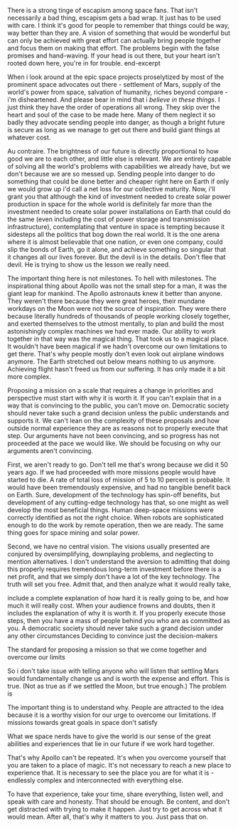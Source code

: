 There is a strong tinge of escapism among space fans. That isn't necessarily a bad thing, escapism gets a bad wrap. It just has to be used with care. I think it's good for people to remember that things could be way, way better than they are. A vision of something that would be wonderful but can only be achieved with great effort can actually bring people together and focus them on making that effort. The problems begin with the false promises and hand-waving. If your head is out there, but your heart isn't rooted down here, you're in for trouble. end-excerpt

When i look around at the epic space projects proselytized by most of the prominent space advocates out there - settlement of Mars, supply of the world's power from space, salvation of humanity, riches beyond compare - i'm disheartened. And please bear in mind that i *believe in these things*. I just think they have the order of operations all wrong. They skip over the heart and soul of the case to be made here. Many of them neglect it so badly they advocate sending people into danger, as though a bright future is secure as long as we manage to get out there and build giant things at whatever cost.

Au contraire. The brightness of our future is directly proportional to how good we are to each other, and little else is relevant. We are entirely capable of solving all the world's problems with capabilities we already have, but we don't because we are so messed up. Sending people into danger to do something that could be done better and cheaper right here on Earth if only we would grow up i'd call a net loss for our collective maturity. Now, i'll grant you that although the kind of investment needed to create solar power production in space for the whole world is definitely far more than the investment needed to create solar power installations on Earth that could do the same (even including the cost of power storage and transmission infrastructure), contemplating that venture in space is tempting because it sidesteps all the politics that bog down the real world. It is the one arena where it is almost believable that one nation, or even one company, could slip the bonds of Earth, go it alone, and achieve something so singular that it changes all our lives forever. But the devil is in the details. Don't flee that devil. He is trying to show us the lesson we really need.

The important thing here is not milestones. To hell with milestones. The inspirational thing about Apollo was not the small step for a man, it was the giant leap for mankind. The Apollo astronauts knew it better than anyone. They weren't there because they were great heroes, their mundane workdays on the Moon were not the source of inspiration. They were there because literally hundreds of thousands of people working closely together, and exerted themselves to the utmost mentally, to plan and build the most astonishingly complex machines we had ever made. Our ability to work together in that way was the magical thing. That took us to a magical place. It wouldn't have been magical if we hadn't overcome our own limitations to get there. That's why people mostly don't even look out airplane windows anymore. The Earth stretched out below means nothing to us anymore. Achieving flight hasn't freed us from our suffering. It has only made it a bit more complex.

Proposing a mission on a scale that requires a change in priorities and perspective must start with why it is worth it. If you can't explain that in a way that is convincing to the public, you can't move on. Democratic society should never take such a grand decision unless the public understands and supports it. We can't lean on the complexity of these proposals and how outside normal experience they are as reasons not to properly execute that step. Our arguments have not been convincing, and so progress has not proceeded at the pace we would like. We should be focusing on why our arguments aren't convincing.

First, we aren't ready to go. Don't tell me that's wrong because we did it 50 years ago. If we had proceeded with more missions people would have started to die. A rate of total loss of mission of 5 to 10 percent is probable. It would have been tremendously expensive, and had no tangible benefit back on Earth. Sure, development of the technology has spin-off benefits, but development of any cutting-edge technology has that, so one might as well develop the most beneficial things. Human deep-space missions were correctly identified as not the right choice. When robots are sophisticated enough to do the work by remote operation, then we are ready. The same thing goes for space mining and solar power.

Second, we have no central vision. The visions usually presented are conjured by oversimplifying, downplaying problems, and neglecting to mention alternatives. I don't understand the aversion to admitting that doing this properly requires tremendous long-term investment before there is a net profit, and that we simply don't have a lot of the key technology. The truth will set you free. Admit that, and then analyze what it would really take,



 include a complete explanation of how hard it is really going to be, and how much it will really cost. When your audience frowns and doubts, then it includes the explanation of why it is worth it. If you properly execute those steps, then you have a mass of people behind you who are as committed as you. A democratic society should never take such a grand decision under any other circumstances  Deciding to convince just the decision-makers


The standard for proposing a mission so that we come together and overcome our limits



So i don't take issue with telling anyone who will listen that settling Mars would fundamentally change us and is worth the expense and effort. This is true. (Not as true as if we settled the Moon, but true enough.) The problem is


The important thing is to understand why. People are attracted to the idea because it is a worthy vision for our urge to overcome our limitations. If missions towards great goals in space don't satisfy

What we space nerds have to give the world is our sense of the great abilities and experiences that lie in our future if we work hard together.

That's why Apollo can't be repeated. It's when you overcome yourself that you are taken to a place of magic. It's not necessary to reach a new place to experience that. It is necessary to see the place you are for what it is - endlessly complex and interconnected with everything else.

To have that experience, take your time, share everything, listen well, and speak with care and honesty.  That should be enough. Be content, and don't get distracted with trying to make it happen. Just try to get across what it would mean. After all, that's why it matters to you. Just pass that on.
